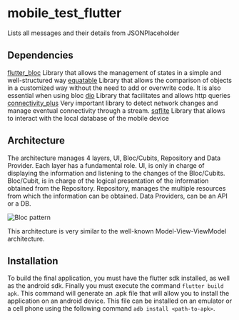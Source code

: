 # mobile_test_flutter

Lists all messages and their details from JSONPlaceholder

## Dependencies

[flutter_bloc](https://pub.dev/packages/flutter_bloc)  Library that allows the management of states in a simple and well-structured way
[equatable](https://pub.dev/packages/equatable)  Library that allows the comparison of objects in a customized way without the need to add or overwrite code. It is also essential when using bloc
[dio](https://pub.dev/packages/dio)  Library that facilitates and allows http queries
[connectivity_plus](https://pub.dev/packages/connectivity_plus)  Very important library to detect network changes and manage eventual connectivity through a stream.
[sqflite](https://pub.dev/packages/sqflite) Library that allows to interact with the local database of the mobile device

## Architecture
The architecture manages 4 layers, UI, Bloc/Cubits, Repository and Data Provider. Each layer has a fundamental role. UI, is only in charge of displaying the information and listening to the changes of the Bloc/Cubits. Bloc/Cubit, is in charge of the logical presentation of the information obtained from the Repository. Repository, manages the multiple resources from which the information can be obtained. Data Providers, can be an API or a DB.

![Bloc pattern](https://i.imgur.com/M0RLHiN.png)

This architecture is very similar to the well-known Model-View-ViewModel architecture.

## Installation
To build the final application, you must have the flutter sdk installed, as well as the android sdk. Finally you must execute the command `flutter build apk`. This command will generate an .apk file that will allow you to install the application on an android device. This file can be installed on an emulator or a cell phone using the following command `adb install <path-to-apk>`.

